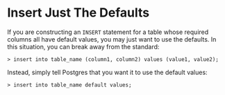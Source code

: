 # Insert Just The Defaults

If you are constructing an `INSERT` statement for a table whose required columns all have default values, you may just want to use the defaults. In this situation, you can break away from the standard:

```
> insert into table_name (column1, column2) values (value1, value2);
```

Instead, simply tell Postgres that you want it to use the default values:

```
> insert into table_name default values;
```
